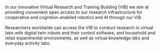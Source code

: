[comment]: <> (without this comment hugo fails)

<div class="main-well-flex-container">
  <div class="left-main-well-flex">
    <p>In our innovative Virtual Research and Training Building (ViB) we aim at providing convenient open access to our research infrastructure for cooperative and cognition-enabled robotics and AI through our ViB.</br></br>Researchers worldwide can access the ViB to conduct research in virtual labs with digital twin robots and their control software, and household and retail experimental environments, as well as virtual knowledge labs and everyday activity labs.</p>
  </div>
  <div class="right-main-well-flex">
    <img class="timer-change-image" data-wait="5000" data-imgs='[{"src":"img/popcorn_making.jpg"},{"src":"img/pot_grasping.jpg"},{"src":"img/learning_from_videos.jpg"},{"src":"img/picking_up_actions.jpg"}]'>
  </div>
</div>
